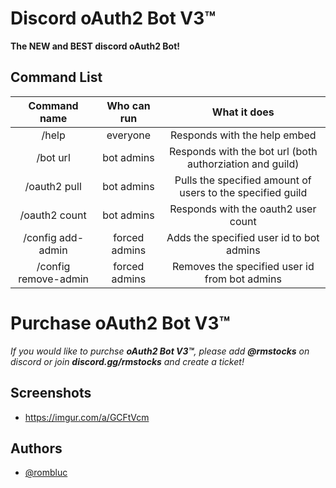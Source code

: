 # Discord oAuth2 Bot V3™

**The NEW and BEST discord oAuth2 Bot!**

## Command List

|     Command name     |  Who can run  |                        What it does                        |
|:--------------------:|:-------------:|:----------------------------------------------------------:|
|         /help        |    everyone   |                Responds with the help embed                |
|       /bot url       |   bot admins  |  Responds with the bot url (both authorziation and guild)  |
|     /oauth2 pull     |   bot admins  | Pulls the specified amount of users to the specified guild |
|     /oauth2 count    |   bot admins  |             Responds with the oauth2 user count            |
|   /config add-admin  | forced admins |          Adds the specified user id to bot admins          |
| /config remove-admin | forced admins |        Removes the specified user id from bot admins       |


# Purchase oAuth2 Bot V3™

*If you would like to purchse **oAuth2 Bot V3™**, please add **@rmstocks** on discord or join **discord.gg/rmstocks** and create a ticket!*


## Screenshots

- https://imgur.com/a/GCFtVcm


## Authors

- [@rombluc](https://guns.lol/rmstocks)
